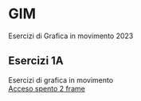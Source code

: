 # GIM
Esercizi di Grafica in movimento 2023

## Esercizi 1A
Esercizi di grafica in movimento  
[Acceso spento 2 frame](Esercizio_1A/acceso_spento_2.html)
